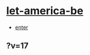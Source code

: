 # [let-america-be](https://github.com/jht9629-nyu/let-america-be.git)

- [enter](https://jht9629-nyu.github.io/let-america-be/src/poem/poem/let-america-be-america-again.html?v=17)

## ?v=17
